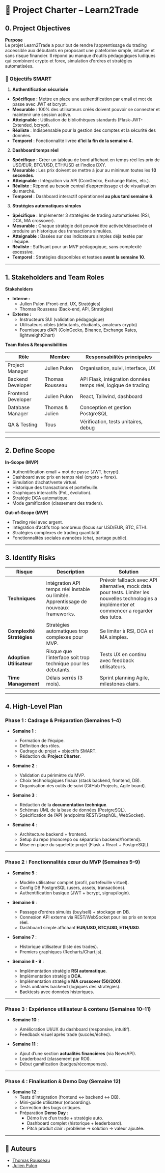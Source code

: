 # 📘 Project Charter – Learn2Trade

## 0. Project Objectives

**Purpose**  
Le projet Learn2Trade a pour but de rendre l’apprentissage du trading accessible aux débutants en proposant une plateforme simple, intuitive et sans risque financier. Il répond au manque d’outils pédagogiques ludiques qui combinent crypto et forex, simulation d’ordres et stratégies automatisées.


### 🎯 Objectifs SMART  

1. **Authentification sécurisée**  
- **Spécifique** : Mettre en place une authentification par email et mot de passe avec JWT et bcrypt.  
- **Mesurable** : 100% des utilisateurs créés doivent pouvoir se connecter et maintenir une session active.  
- **Atteignable** : Utilisation de bibliothèques standards (Flask-JWT-Extended, bcrypt).  
- **Réaliste** : Indispensable pour la gestion des comptes et la sécurité des données.  
- **Temporel** : Fonctionnalité livrée **d’ici la fin de la semaine 4**.  

2. **Dashboard temps réel**  
- **Spécifique** : Créer un tableau de bord affichant en temps réel les prix de USD/EUR, BTC/USD, ETH/USD et l’indice DXY.  
- **Mesurable** : Les prix doivent se mettre à jour au minimum toutes les **10 secondes**.  
- **Atteignable** : Intégration via API (CoinGecko, Exchange Rates, etc.).  
- **Réaliste** : Répond au besoin central d’apprentissage et de visualisation du marché.  
- **Temporel** : Dashboard interactif opérationnel **au plus tard semaine 6**.  

3. **Stratégies automatiques simples**  
- **Spécifique** : Implémenter 3 stratégies de trading automatisées (RSI, DCA, MA crossover).  
- **Mesurable** : Chaque stratégie doit pouvoir être activée/désactivée et produire un historique des transactions simulées.  
- **Atteignable** : Basées sur des indicateurs simples déjà testés par l’équipe.  
- **Réaliste** : Suffisant pour un MVP pédagogique, sans complexité excessive.  
- **Temporel** : Stratégies disponibles et testées **avant la semaine 10**.  

---

## 1. Stakeholders and Team Roles

**Stakeholders**  
- **Interne :**  
  - Julien Pulon (Front-end, UX, Stratégies)  
  - Thomas Rousseau (Back-end, API, Stratégies)  
- **Externe :**  
  - Instructeurs SUI (validation pédagogique)  
  - Utilisateurs cibles (débutants, étudiants, amateurs crypto)  
  - Fournisseurs d’API (CoinGecko, Binance, Exchange Rates, lightweightChart)  

**Team Roles & Responsibilities**

| Rôle              | Membre            | Responsabilités principales |
|-------------------|------------------|-----------------------------|
| Project Manager   | Julien Pulon     | Organisation, suivi, interface, UX |
| Backend Developer      | Thomas Rousseau  | API Flask, intégration données temps réel, logique de trading |
| Frontend Developer| Julien Pulon     | React, Tailwind, dashboard |
| Database Manager  | Thomas & Julien  | Conception et gestion PostgreSQL |
| QA & Testing      | Tous             | Vérification, tests unitaires, debug |

---

## 2. Define Scope

**In-Scope (MVP)**  
- Authentification email + mot de passe (JWT, bcrypt).  
- Dashboard avec prix en temps réel (crypto + forex).  
- Simulation d’achat/vente virtuel.  
- Historique des transactions et portefeuille.  
- Graphiques interactifs (PnL, évolution).  
- Stratégie DCA automatique.  
- Mode gamification (classement des traders).  

**Out-of-Scope (MVP)**  
- Trading réel avec argent.  
- Intégration d’actifs trop nombreux (focus sur USD/EUR, BTC, ETH).  
- Stratégies complexes de trading quantitatif.  
- Fonctionnalités sociales avancées (chat, partage public).  

---

## 3. Identify Risks

| Risque               | Description | Solution |
|-----------------------|-------------|------------|
| **Techniques**        | Intégration API temps réel instable ou limitée. Apprentissage de nouveaux frameworks.| Prévoir fallback avec API alternative, mock data pour tests. Limiter les nouvelles technologies a implémenter et commencer a regarder des tutos.|
| **Complexité Stratégies** | Stratégies automatiques trop complexes pour MVP. | Se limiter à RSI, DCA et MA simples. |
| **Adoption Utilisateur** | Risque que l’interface soit trop technique pour les débutants. | Tests UX en continu avec feedback utilisateurs. |
| **Time Management**   | Délais serrés (3 mois). | Sprint planning Agile, milestones clairs. |

---

## 4. High-Level Plan

### Phase 1 : Cadrage & Préparation (Semaines 1–4)
- **Semaine 1** :  
  - Formation de l’équipe.  
  - Définition des rôles.  
  - Cadrage du projet + objectifs SMART.  
  - Rédaction du **Project Charter**.  

- **Semaine 2** :  
  - Validation du périmètre du MVP.  
  - Choix technologiques finaux (stack backend, frontend, DB).  
  - Organisation des outils de suivi (GitHub Projects, Agile board).  

- **Semaine 3** :  
  - Rédaction de la **documentation technique**.  
  - Schémas UML de la base de données (PostgreSQL).  
  - Spécification de l’API (endpoints REST/GraphQL, WebSocket).  

- **Semaine 4** :  
  - Architecture backend + frontend.  
  - Setup du repo (monorepo ou séparation backend/frontend).  
  - Mise en place du squelette projet (Flask + React + PostgreSQL).  

---

### Phase 2 : Fonctionnalités cœur du MVP (Semaines 5–9)
- **Semaine 5** :  
  - Modèle utilisateur complet (profil, portefeuille virtuel).  
  - Config DB PostgreSQL (users, assets, transactions).  
  - Authentification basique (JWT + bcrypt, signup/login).  

- **Semaine 6** :  
  - Passage d’ordres simulés (buy/sell) + stockage en DB.  
  - Connexion API externe via REST/WebSocket pour les prix en temps réel.  
  - Dashboard simple affichant **EUR/USD, BTC/USD, ETH/USD**.  

- **Semaine 7** :  
  - Historique utilisateur (liste des trades).  
  - Premiers graphiques (Recharts/Chart.js).  

- **Semaine 8 - 9** :  
  - Implémentation stratégie **RSI automatique**.  
  - Implémentation stratégie **DCA**.  
  - Implémentation stratégie **MA crossover (50/200)**.
  - Tests unitaires backend (logiques des stratégies). 
  - Backtests avec données historiques.  

---

### Phase 3 : Expérience utilisateur & contenu (Semaines 10–11)
- **Semaine 10** :  
  - Amélioration UI/UX du dashboard (responsive, intuitif).  
  - Feedback visuel après trade (succès/échec).  

- **Semaine 11** :  
  - Ajout d’une section **actualités financières** (via NewsAPI).  
  - Leaderboard (classement par ROI).  
  - Début gamification (badges/récompenses).  

---

### Phase 4 : Finalisation & Demo Day (Semaine 12)
- **Semaine 12** :  
  - Tests d’intégration (frontend ↔ backend ↔ DB).  
  - Mini-guide utilisateur (onboarding).  
  - Correction des bugs critiques.  
  - Préparation **Demo Day** :  
    - Démo live d’un trade + stratégie auto.  
    - Dashboard complet (historique + leaderboard).  
    - Pitch produit clair : problème → solution → valeur ajoutée.   

---

## 👥 Auteurs

- [Thomas Rousseau](https://github.com/Tomsonne) 
- [Julien Pulon](https://github.com/JulienPul)

